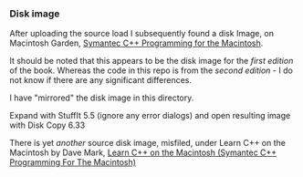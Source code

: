 ### Disk image

After uploading the source load I subsequently found a disk Image, on Macintosh Garden, [Symantec C++ Programming for the Macintosh](https://macintoshgarden.org/apps/symantec-c-programming-the-macintosh).

It should be noted that this appears to be the disk image for the *first edition* of the book. Whereas the code in this repo is from the *second edition* - I do not know if there are any significant differences.

I have "mirrored" the disk image in this directory.

Expand with StuffIt 5.5 (ignore any error dialogs) and open resulting image with Disk Copy 6.33

There is yet *another* source disk image, misfiled, under Learn C++ on the Macintosh by Dave Mark, [Learn C++ on the Macintosh (Symantec C++ Programming For The Macintosh)](https://www.macintoshrepository.org/2202-learn-c-on-the-macintosh-symantec-c-programming-for-the-macintosh-)
